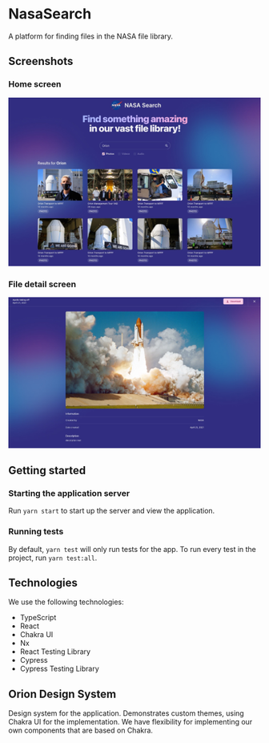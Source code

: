 # NasaSearch

A platform for finding files in the NASA file library.

## Screenshots

### Home screen

![Home screen](https://raw.githubusercontent.com/aaronmcadam/nasa-search/main/docs/home-screenshot.jpg)

### File detail screen

![File detail screen](https://raw.githubusercontent.com/aaronmcadam/nasa-search/main/docs/file-detail-screenshot.jpg)

## Getting started

### Starting the application server

Run `yarn start` to start up the server and view the application.

### Running tests

By default, `yarn test` will only run tests for the app. To run every test in the project, run `yarn test:all`.

## Technologies

We use the following technologies:

- TypeScript
- React
- Chakra UI
- Nx
- React Testing Library
- Cypress
- Cypress Testing Library

## Orion Design System

Design system for the application. Demonstrates custom themes, using Chakra UI for the implementation. We have flexibility for implementing our own components that are based on Chakra.
